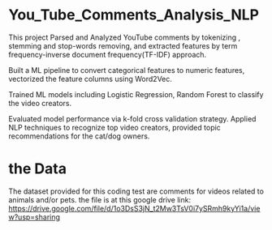 # You_Tube_Comments_Analysis_NLP
This project Parsed and Analyzed YouTube comments  by tokenizing , stemming and stop-words removing, and extracted features by term frequency-inverse document frequency(TF-IDF) approach.

Built a ML pipeline to convert categorical features to numeric features, vectorized the feature columns using Word2Vec. 

Trained ML models including Logistic Regression, Random Forest to classify the video creators. 

Evaluated model performance via k-fold cross validation strategy. Applied NLP techniques to recognize top video creators, provided topic recommendations for the cat/dog owners.

# the Data
The dataset provided for this coding test are comments for videos related to animals and/or pets. the file is at this google drive link: https://drive.google.com/file/d/1o3DsS3jN_t2Mw3TsV0i7ySRmh9kyYi1a/view?usp=sharing

